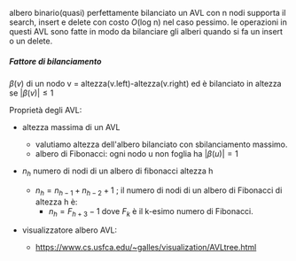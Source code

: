
albero binario(quasi) perfettamente bilanciato
	un AVL con n nodi supporta il search, insert e delete con costo $O$(log n) nel caso pessimo. 
	le operazioni in questi AVL sono fatte in modo da bilanciare gli alberi quando si fa un insert o un delete.

##### Fattore di bilanciamento
$\beta(v)$ di un nodo v = altezza(v.left)-altezza(v.right)
ed è bilanciato in altezza se $|\beta(v)|\leq 1$ 


Proprietà degli AVL:
- altezza massima di un AVL
	- valutiamo altezza dell'albero bilanciato con sbilanciamento massimo.
	- albero di Fibonacci: ogni nodo u non foglia ha $|\beta(u)|=1$ 
- $n_h$ numero di nodi di un albero di fibonacci altezza h
	- $n_h=n_{h-1}+n_{h-2}+1$ ; il numero di nodi di un albero di Fibonacci di altezza h è:
		- $n_h=F_{h+3}-1$ dove $F_k$ è il k-esimo numero di Fibonacci.

- visualizzatore albero AVL:
	- https://www.cs.usfca.edu/~galles/visualization/AVLtree.html


